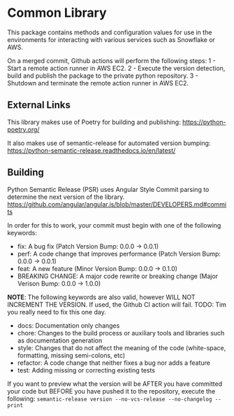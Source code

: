 # Common Library
This package contains methods and configuration values for use in the environments for interacting with various services such as Snowflake or AWS.

On a merged commit, Github actions will perform the following steps:
1 - Start a remote action runner in AWS EC2.
2 - Execute the version detection, build and publish the package to the private python repository.
3 - Shutdown and terminate the remote action runner in AWS EC2.

## External Links
This library makes use of Poetry for building and publishing:
https://python-poetry.org/

It also makes use of semantic-release for automated version bumping:
https://python-semantic-release.readthedocs.io/en/latest/


## Building
Python Semantic Release (PSR) uses Angular Style Commit parsing to determine the next version of the library.  https://github.com/angular/angular.js/blob/master/DEVELOPERS.md#commits

In order for this to work, your commit must begin with one of the following keywords:
- fix: A bug fix (Patch Version Bump: 0.0.0 -> 0.0.1)
- perf: A code change that improves performance (Patch Version Bump: 0.0.0 -> 0.0.1)
- feat: A new feature (Minor Version Bump: 0.0.0 -> 0.1.0)
- BREAKING CHANGE: A major code rewrite or breaking change (Major Verison Bump: 0.0.0 -> 1.0.0)


**NOTE**: The following keywords are also valid, however WILL NOT INCREMENT THE VERSION.  If used, the Github CI action will fail.  TODO: Tim you really need to fix this one day.
- docs: Documentation only changes
- chore: Changes to the build process or auxiliary tools and libraries such as documentation generation
- style: Changes that do not affect the meaning of the code (white-space, formatting, missing semi-colons, etc)
- refactor: A code change that neither fixes a bug nor adds a feature
- test: Adding missing or correcting existing tests

If you want to preview what the version will be AFTER you have committed your code but BEFORE you have pushed it to the repository, execute the following: `semantic-release version --no-vcs-release --no-changelog --print`